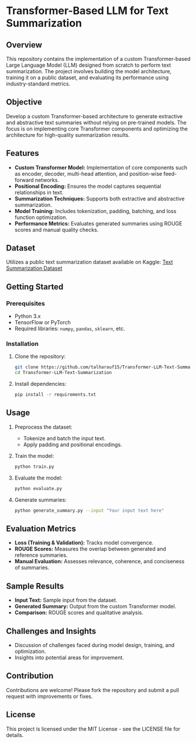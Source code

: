 # Transformer-Based LLM for Text Summarization

## Overview
This repository contains the implementation of a custom Transformer-based Large Language Model (LLM) designed from scratch to perform text summarization. The project involves building the model architecture, training it on a public dataset, and evaluating its performance using industry-standard metrics.

## Objective
Develop a custom Transformer-based architecture to generate extractive and abstractive text summaries without relying on pre-trained models. The focus is on implementing core Transformer components and optimizing the architecture for high-quality summarization results.

## Features
- **Custom Transformer Model:** Implementation of core components such as encoder, decoder, multi-head attention, and position-wise feed-forward networks.
- **Positional Encoding:** Ensures the model captures sequential relationships in text.
- **Summarization Techniques:** Supports both extractive and abstractive summarization.
- **Model Training:** Includes tokenization, padding, batching, and loss function optimization.
- **Performance Metrics:** Evaluates generated summaries using ROUGE scores and manual quality checks.

## Dataset
Utilizes a public text summarization dataset available on Kaggle: [Text Summarization Dataset](https://www.kaggle.com/code/lusfernandotorres/text-summarization-with-large-language-models/input)

## Getting Started
### Prerequisites
- Python 3.x
- TensorFlow or PyTorch
- Required libraries: `numpy`, `pandas`, `sklearn`, etc.

### Installation
1. Clone the repository:
   ```bash
   git clone https://github.com/talharauf15/Transformer-LLM-Text-Summarization-From-Scratch.git
   cd Transformer-LLM-Text-Summarization
   ```
2. Install dependencies:
   ```bash
   pip install -r requirements.txt
   ```

## Usage
1. Preprocess the dataset:
   - Tokenize and batch the input text.
   - Apply padding and positional encodings.

2. Train the model:
   ```bash
   python train.py
   ```

3. Evaluate the model:
   ```bash
   python evaluate.py
   ```

4. Generate summaries:
   ```bash
   python generate_summary.py --input "Your input text here"
   ```

## Evaluation Metrics
- **Loss (Training & Validation):** Tracks model convergence.
- **ROUGE Scores:** Measures the overlap between generated and reference summaries.
- **Manual Evaluation:** Assesses relevance, coherence, and conciseness of summaries.

## Sample Results
- **Input Text:** Sample input from the dataset.
- **Generated Summary:** Output from the custom Transformer model.
- **Comparison:** ROUGE scores and qualitative analysis.

## Challenges and Insights
- Discussion of challenges faced during model design, training, and optimization.
- Insights into potential areas for improvement.

## Contribution
Contributions are welcome! Please fork the repository and submit a pull request with improvements or fixes.

## License
This project is licensed under the MIT License - see the LICENSE file for details.
